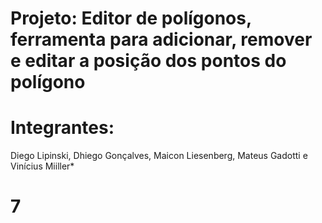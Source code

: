 <h1>Projeto: Editor de polígonos, ferramenta para adicionar, remover e editar a posição dos pontos do polígono</h1 >

<h1>Integrantes:</h1> Diego Lipinski, Dhiego Gonçalves, Maicon Liesenberg, Mateus Gadotti e Vinícius Miiller*



<h1>7</h1>
